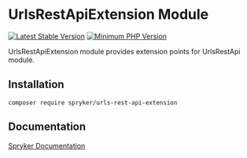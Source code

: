 # UrlsRestApiExtension Module
[![Latest Stable Version](https://poser.pugx.org/spryker/urls-rest-api-extension/v/stable.svg)](https://packagist.org/packages/spryker/urls-rest-api-extension)
[![Minimum PHP Version](https://img.shields.io/badge/php-%3E%3D%208.2-8892BF.svg)](https://php.net/)

UrlsRestApiExtension module provides extension points for UrlsRestApi module.

## Installation

```
composer require spryker/urls-rest-api-extension
```

## Documentation

[Spryker Documentation](https://docs.spryker.com)
